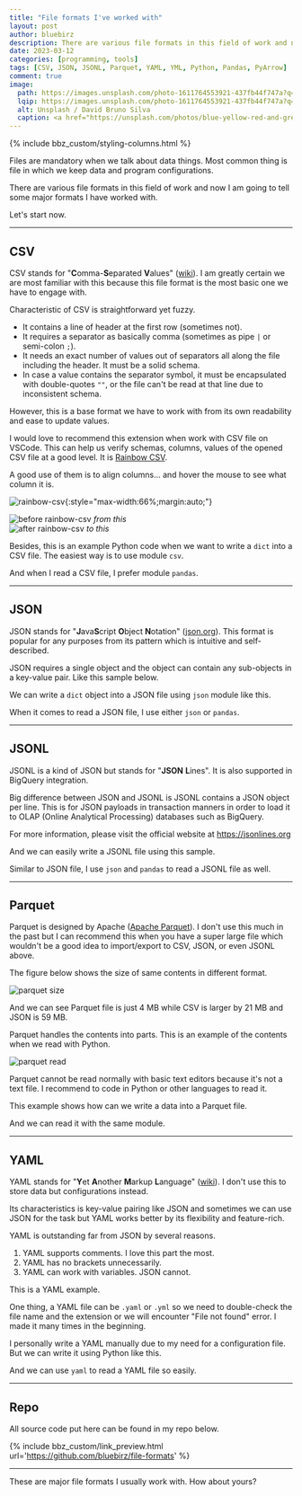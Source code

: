 ```yaml
---
title: "File formats I've worked with"
layout: post
author: bluebirz
description: There are various file formats in this field of work and now I am going to tell some major formats I have worked with.
date: 2023-03-12
categories: [programming, tools]
tags: [CSV, JSON, JSONL, Parquet, YAML, YML, Python, Pandas, PyArrow]
comment: true
image:
  path: https://images.unsplash.com/photo-1611764553921-437fb44f747a?q=80&w=2070&auto=format&fit=crop&ixlib=rb-4.0.3&ixid=M3wxMjA3fDB8MHxwaG90by1wYWdlfHx8fGVufDB8fHx8fA%3D%3D
  lqip: https://images.unsplash.com/photo-1611764553921-437fb44f747a?q=10&w=2070&auto=format&fit=crop&ixlib=rb-4.0.3&ixid=M3wxMjA3fDB8MHxwaG90by1wYWdlfHx8fGVufDB8fHx8fA%3D%3D
  alt: Unsplash / David Bruno Silva
  caption: <a href="https://unsplash.com/photos/blue-yellow-red-and-green-papers-Z19vToWBDIc">Unsplash / David Bruno Silva</a>
---
```


{% include bbz_custom/styling-columns.html %}

Files are mandatory when we talk about data things. Most common thing is file in which we keep data and program configurations.

There are various file formats in this field of work and now I am going to tell some major formats I have worked with.

Let's start now.

---

## CSV

CSV stands for "**C**omma-**S**eparated **V**alues" ([wiki](https://en.wikipedia.org/wiki/Comma-separated_values)). I am greatly certain we are most familiar with this because this file format is the most basic one we have to engage with.

Characteristic of CSV is straightforward yet fuzzy.

- It contains a line of header at the first row (sometimes not).
- It requires a separator as basically comma (sometimes as pipe `|` or semi-colon `;`).
- It needs an exact number of values out of separators all along the file including the header. It must be a solid schema.
- In case a value contains the separator symbol, it must be encapsulated with double-quotes `""`, or the file can't be read at that line due to inconsistent schema.

However, this is a base format we have to work with from its own readability and ease to update values.

<script src="https://gist.github.com/bluebirz/f5efdd35f392cfe93faa9db39e452e26.js?file=sample-csv.csv"></script>

I would love to recommend this extension when work with CSV file on VSCode. This can help us verify schemas, columns, values of the opened CSV file at a good level. It is [Rainbow CSV](https://marketplace.visualstudio.com/items?itemName=mechatroner.rainbow-csv).

A good use of them is to align columns... and hover the mouse to see what column it is.

![rainbow-csv](https://bluebirzdotnet.s3.ap-southeast-1.amazonaws.com/file-formats/csv-rainbow-palette.png){:style="max-width:66%;margin:auto;"}

<div class="row">
    <div class="col-2">
        <img src="https://bluebirzdotnet.s3.ap-southeast-1.amazonaws.com/file-formats/csv-rainbow-align.png" alt="before rainbow-csv" loading="lazy">
        <em>from this</em>
    </div>
 <div class="col-2">
        <img src='https://bluebirzdotnet.s3.ap-southeast-1.amazonaws.com/file-formats/csv-rainbow-hover.png' alt="after rainbow-csv" loading="lazy">
        <em>to this</em>
    </div>
</div>

Besides, this is an example Python code when we want to write a `dict` into a CSV file. The easiest way is to use module `csv`.

<script src="https://gist.github.com/bluebirz/f5efdd35f392cfe93faa9db39e452e26.js?file=write-csv.py"></script>

And when I read a CSV file, I prefer module `pandas`.

<script src="https://gist.github.com/bluebirz/f5efdd35f392cfe93faa9db39e452e26.js?file=read-csv.py"></script>

---

## JSON

JSON stands for "**J**ava**S**cript **O**bject **N**otation" ([json.org](https://www.json.org/json-en.html)). This format is popular for any purposes from its pattern which is intuitive and self-described.

JSON requires a single object and the object can contain any sub-objects in a key-value pair. Like this sample below.

<script src="https://gist.github.com/bluebirz/f5efdd35f392cfe93faa9db39e452e26.js?file=sample-json.json"></script>

We can write a `dict` object into a JSON file using `json` module like this.

<script src="https://gist.github.com/bluebirz/f5efdd35f392cfe93faa9db39e452e26.js?file=write-json.py"></script>

When it comes to read a JSON file, I use either `json` or `pandas`.

<script src="https://gist.github.com/bluebirz/f5efdd35f392cfe93faa9db39e452e26.js?file=read-json.py"></script>

---

## JSONL

JSONL is a kind of JSON but stands for "**JSON** **L**ines". It is also supported in BigQuery integration.

Big difference between JSON and JSONL is JSONL contains a JSON object per line. This is for JSON payloads in transaction manners in order to load it to OLAP (Online Analytical Processing) databases such as BigQuery.

<script src="https://gist.github.com/bluebirz/f5efdd35f392cfe93faa9db39e452e26.js?file=sample-jsonl.jsonl"></script>

For more information, please visit the official website at <https://jsonlines.org>

And we can easily write a JSONL file using this sample.

<script src="https://gist.github.com/bluebirz/f5efdd35f392cfe93faa9db39e452e26.js?file=write-jsonl.py"></script>

Similar to JSON file, I use `json` and `pandas` to read a JSONL file as well.

<script src="https://gist.github.com/bluebirz/f5efdd35f392cfe93faa9db39e452e26.js?file=read-jsonl.py"></script>

---

## Parquet

Parquet is designed by Apache ([Apache Parquet](https://parquet.apache.org/)). I don't use this much in the past but I can recommend this when you have a super large file which wouldn't be a good idea to import/export to CSV, JSON, or even JSONL above.

The figure below shows the size of same contents in different format.

![parquet size](https://bluebirzdotnet.s3.ap-southeast-1.amazonaws.com/file-formats/size-compare.png)

And we can see Parquet file is just 4 MB while CSV is larger by 21 MB and JSON is 59 MB.

Parquet handles the contents into parts. This is an example of the contents when we read with Python.

![parquet read](https://bluebirzdotnet.s3.ap-southeast-1.amazonaws.com/file-formats/parquet-read.png)

Parquet cannot be read normally with basic text editors because it's not a text file. I recommend to code in Python or other languages to read it.

This example shows how can we write a data into a Parquet file.

<script src="https://gist.github.com/bluebirz/f5efdd35f392cfe93faa9db39e452e26.js?file=write-parquet.py"></script>

And we can read it with the same module.

<script src="https://gist.github.com/bluebirz/f5efdd35f392cfe93faa9db39e452e26.js?file=read-parquet.py"></script>

---

## YAML

YAML stands for "**Y**et **A**nother **M**arkup **L**anguage" ([wiki](https://en.wikipedia.org/wiki/YAML)). I don't use this to store data but configurations instead.

Its characteristics is key-value pairing like JSON and sometimes we can use JSON for the task but YAML works better by its flexibility and feature-rich.

YAML is outstanding far from JSON by several reasons.

1. YAML supports comments. I love this part the most.
1. YAML has no brackets unnecessarily.
1. YAML can work with variables. JSON cannot.

This is a YAML example.

<script src="https://gist.github.com/bluebirz/f5efdd35f392cfe93faa9db39e452e26.js?file=sample-yaml.yaml"></script>

One thing, a YAML file can be `.yaml` or `.yml` so we need to double-check the file name and the extension or we will encounter "File not found" error. I made it many times in the beginning.

I personally write a YAML manually due to my need for a configuration file. But we can write it using Python like this.

<script src="https://gist.github.com/bluebirz/f5efdd35f392cfe93faa9db39e452e26.js?file=write-yaml.py"></script>

And we can use `yaml` to read a YAML file so easily.

<script src="https://gist.github.com/bluebirz/f5efdd35f392cfe93faa9db39e452e26.js?file=read-yaml.py"></script>

---

## Repo

All source code put here can be found in my repo below.

{% include bbz_custom/link_preview.html url='<https://github.com/bluebirz/file-formats>' %}

---

These are major file formats I usually work with. How about yours?
